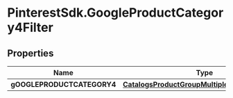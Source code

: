 # PinterestSdk.GoogleProductCategory4Filter

## Properties

Name | Type | Description | Notes
------------ | ------------- | ------------- | -------------
**gOOGLEPRODUCTCATEGORY4** | [**CatalogsProductGroupMultipleStringListCriteria**](.md) |  | 


